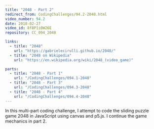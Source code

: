 ```yaml
---
title: "2048 - Part 2"
redirect_from: CodingChallenges/94.2-2048.html
video_number: 94.2
date: 2018-02-27
video_id: 8f8P1i0W26E
repository: CC_094_2048

links:
  - title: "2048"
    url: "https://gabrielecirulli.github.io/2048/"
  - title: "2048 on Wikipedia"
    url: "https://en.wikipedia.org/wiki/2048_(video_game)"

parts:
  - title: "2048 - Part 1"
    url: "/CodingChallenges/094.1-2048"
  - title: "2048 - Part 3"
    url: "/CodingChallenges/094.3-2048"
  - title: "2048 - Part 4"
    url: "/CodingChallenges/094.4-2048"
---
```


In this multi-part coding challenge, I attempt to code the sliding puzzle game 2048 in JavaScript using canvas and p5.js. I continue the game mechanics in part 2.
